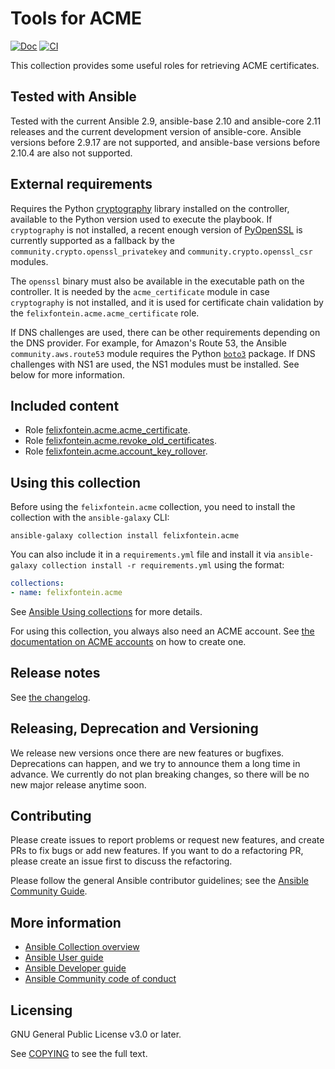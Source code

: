 <!--
GNU General Public License v3.0+ (see LICENSES/GPL-3.0-or-later.txt or https://www.gnu.org/licenses/gpl-3.0.txt)
SPDX-License-Identifier: GPL-3.0-or-later
SPDX-FileCopyrightText: 2020, Felix Fontein
-->

# Tools for ACME
[![Doc](https://img.shields.io/badge/docs-brightgreen.svg)](https://ansible.fontein.de/collections/felixfontein/acme/)
[![CI](https://github.com/felixfontein/ansible-acme/workflows/CI/badge.svg?branch=main)](https://github.com/felixfontein/ansible-acme/actions?query=workflow%3A%22CI%22+branch%3Amain)

This collection provides some useful roles for retrieving ACME certificates.

## Tested with Ansible

Tested with the current Ansible 2.9, ansible-base 2.10 and ansible-core 2.11 releases and the current development version of ansible-core. Ansible versions before 2.9.17 are not supported, and ansible-base versions before 2.10.4 are also not supported.

## External requirements

Requires the Python [cryptography](https://pypi.org/project/cryptography/) library installed on the controller, available to the Python version used to execute the playbook. If `cryptography` is not installed, a recent enough version of [PyOpenSSL](https://pypi.org/project/pyOpenSSL/) is currently supported as a fallback by the `community.crypto.openssl_privatekey` and `community.crypto.openssl_csr` modules.

The `openssl` binary must also be available in the executable path on the controller. It is needed by the `acme_certificate` module in case `cryptography` is not installed, and it is used for certificate chain validation by the `felixfontein.acme.acme_certificate` role.

If DNS challenges are used, there can be other requirements depending on the DNS provider. For example, for Amazon's Route 53, the Ansible `community.aws.route53` module requires the Python [`boto3`](https://pypi.org/project/boto3/) package. If DNS challenges with NS1 are used, the NS1 modules must be installed. See below for more information.

## Included content

- Role [felixfontein.acme.acme_certificate](https://ansible.fontein.de/collections/felixfontein/acme/docsite/acme_certificate_role.html).
- Role [felixfontein.acme.revoke_old_certificates](https://ansible.fontein.de/collections/felixfontein/acme/docsite/revoke_old_certificates_role.html).
- Role [felixfontein.acme.account_key_rollover](https://ansible.fontein.de/collections/felixfontein/acme/docsite/account_key_rollover_role.html).

## Using this collection

Before using the `felixfontein.acme` collection, you need to install the collection with the `ansible-galaxy` CLI:
```
ansible-galaxy collection install felixfontein.acme
```

You can also include it in a `requirements.yml` file and install it via `ansible-galaxy collection install -r requirements.yml` using the format:

```yaml
collections:
- name: felixfontein.acme
```

See [Ansible Using collections](https://docs.ansible.com/ansible/latest/user_guide/collections_using.html) for more details.

For using this collection, you always also need an ACME account. See [the documentation on ACME accounts](https://ansible.fontein.de/collections/felixfontein/acme/docsite/acme_account.html) on how to create one.

## Release notes

See [the changelog](https://github.com/felixfontein/ansible-acme/tree/main/CHANGELOG.rst).

## Releasing, Deprecation and Versioning

We release new versions once there are new features or bugfixes. Deprecations can happen, and we try to announce them a long time in advance. We currently do not plan breaking changes, so there will be no new major release anytime soon.

## Contributing

Please create issues to report problems or request new features, and create PRs to fix bugs or add new features. If you want to do a refactoring PR, please create an issue first to discuss the refactoring.

Please follow the general Ansible contributor guidelines; see the [Ansible Community Guide](https://docs.ansible.com/ansible/latest/community/index.html).

## More information

- [Ansible Collection overview](https://github.com/ansible-collections/overview)
- [Ansible User guide](https://docs.ansible.com/ansible/latest/user_guide/index.html)
- [Ansible Developer guide](https://docs.ansible.com/ansible/latest/dev_guide/index.html)
- [Ansible Community code of conduct](https://docs.ansible.com/ansible/latest/community/code_of_conduct.html)

## Licensing

GNU General Public License v3.0 or later.

See [COPYING](https://www.gnu.org/licenses/gpl-3.0.txt) to see the full text.
